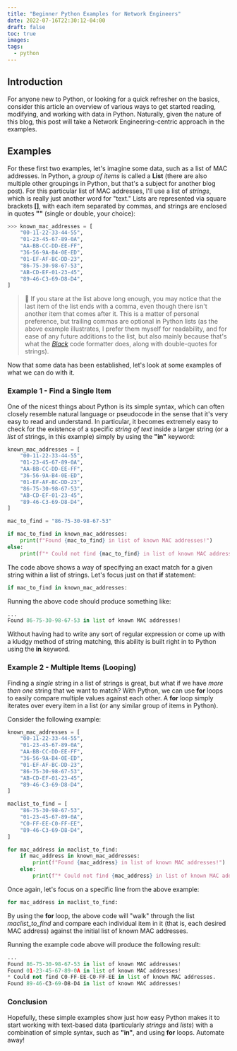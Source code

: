 ```yaml
---
title: "Beginner Python Examples for Network Engineers"
date: 2022-07-16T22:30:12-04:00
draft: false
toc: true
images:
tags:
  - python
---
```


## Introduction

For anyone new to Python, or looking for a quick refresher on the basics, consider this article an overview of various ways to get started reading, modifying, and working with data in Python. Naturally, given the nature of this blog, this post will take a Network Engineering-centric approach in the examples.

## Examples

For these first two examples, let's imagine some data, such as a list of MAC addresses. In Python, a *group of items* is called a **List** (there are also multiple other groupings in Python, but that's a subject for another blog post). For this particular list of MAC addresses, I'll use a list of *strings*, which is really just another word for "text." Lists are represented via square brackets **[]**, with each item separated by commas, and strings are enclosed in quotes **""** (single or double, your choice):

```python
>>> known_mac_addresses = [
    "00-11-22-33-44-55",
    "01-23-45-67-89-0A",
    "AA-BB-CC-DD-EE-FF",
    "36-56-9A-B4-0E-ED",
    "01-EF-AF-BC-DD-23",
    "86-75-30-98-67-53",
    "AB-CD-EF-01-23-45",
    "89-46-C3-69-D8-D4",
]
```

> 📝 If you stare at the list above long enough, you may notice that the last item of the list ends with a comma, even though there isn't another item that comes after it. This is a matter of personal preference, but trailing commas are optional in Python lists (as the above example illustrates, I prefer them myself for readability, and for ease of any future additions to the list, but also mainly because that's what the *[Black](https://github.com/psf/black)* code formatter does, along with double-quotes for strings).

Now that some data has been established, let's look at some examples of what we can do with it.

### Example 1 - Find a Single Item

One of the nicest things about Python is its simple syntax, which can often closely resemble natural language or pseudocode in the sense that it's very easy to read and understand. In particular, it becomes extremely easy to check for the existence of a specific *string of text* inside a larger string (or a *list* of strings, in this example) simply by using the **"in"** keyword:

```python
known_mac_addresses = [
    "00-11-22-33-44-55",
    "01-23-45-67-89-0A",
    "AA-BB-CC-DD-EE-FF",
    "36-56-9A-B4-0E-ED",
    "01-EF-AF-BC-DD-23",
    "86-75-30-98-67-53",
    "AB-CD-EF-01-23-45",
    "89-46-C3-69-D8-D4",
]

mac_to_find = "86-75-30-98-67-53"

if mac_to_find in known_mac_addresses:
    print(f"Found {mac_to_find} in list of known MAC addresses!")
else:
    print(f"* Could not find {mac_to_find} in list of known MAC addresses.")
```

The code above shows a way of specifying an exact match for a given string within a list of strings. Let's focus just on that **if** statement:

```python
if mac_to_find in known_mac_addresses:
```

Running the above code should produce something like:

```python
... 
Found 86-75-30-98-67-53 in list of known MAC addresses!
```

Without having had to write any sort of regular expression or come up with a kludgy method of string matching, this ability is built right in to Python using the **in** keyword.

### Example 2 - Multiple Items (Looping)

Finding a *single* string in a list of strings is great, but what if we have *more than one* string that we want to match? With Python, we can use **for** loops to easily compare multiple values against each other. A **for** loop simply iterates over every item in a list (or any similar group of items in Python).

Consider the following example:

```python
known_mac_addresses = [
    "00-11-22-33-44-55",
    "01-23-45-67-89-0A",
    "AA-BB-CC-DD-EE-FF",
    "36-56-9A-B4-0E-ED",
    "01-EF-AF-BC-DD-23",
    "86-75-30-98-67-53",
    "AB-CD-EF-01-23-45",
    "89-46-C3-69-D8-D4",
]

maclist_to_find = [
    "86-75-30-98-67-53",
    "01-23-45-67-89-0A",
    "C0-FF-EE-C0-FF-EE",
    "89-46-C3-69-D8-D4",
]

for mac_address in maclist_to_find:
    if mac_address in known_mac_addresses:
        print(f"Found {mac_address} in list of known MAC addresses!")
    else:
        print(f"* Could not find {mac_address} in list of known MAC addresses.")
```

Once again, let's focus on a specific line from the above example:

```python
for mac_address in maclist_to_find:
```

By using the **for** loop, the above code will "walk" through the list *maclist_to_find* and compare each individual item in it (that is, each desired MAC address) against the initial list of known MAC addresses.

Running the example code above will produce the following result:

```python
...
Found 86-75-30-98-67-53 in list of known MAC addresses!
Found 01-23-45-67-89-0A in list of known MAC addresses!
* Could not find C0-FF-EE-C0-FF-EE in list of known MAC addresses.
Found 89-46-C3-69-D8-D4 in list of known MAC addresses!
```

### Conclusion

Hopefully, these simple examples show just how easy Python makes it to start working with text-based data (particularly *strings* and *lists*) with a combination of simple syntax, such as **"in"**, and using **for** loops. Automate away!
